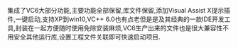 集成了VC6大部分功能,主要功能全部保留,库文件保留,添加Visual Assist X提示插件,一键启动,支持XP到win10,VC++ 6.0也有点老但是是及其经典的一款IDE开发工具,封装在一起方便随时使用免除安装麻烦,VC6生产出来的文件也是很大兼容性不用安全其他运行库,设置工程文件关联即可快速启动项目.
